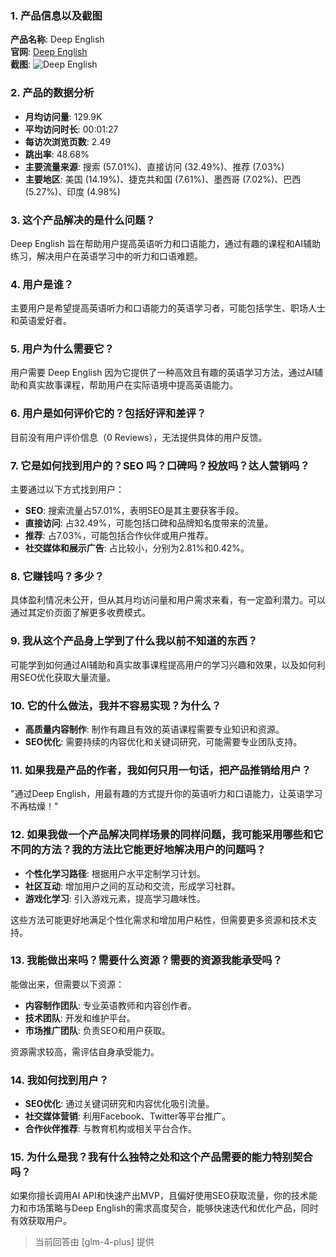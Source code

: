 ### 1. 产品信息以及截图

**产品名称**: Deep English  
**官网**: [Deep English](https://deepenglish.com)  
**截图**: ![Deep English](https://cdn-images.toolify.ai/170349987022349042.jpg)

### 2. 产品的数据分析

- **月均访问量**: 129.9K
- **平均访问时长**: 00:01:27
- **每访次浏览页数**: 2.49
- **跳出率**: 48.68%
- **主要流量来源**: 搜索 (57.01%)、直接访问 (32.49%)、推荐 (7.03%)
- **主要地区**: 美国 (14.19%)、捷克共和国 (7.61%)、墨西哥 (7.02%)、巴西 (5.27%)、印度 (4.98%)

### 3. 这个产品解决的是什么问题？

Deep English 旨在帮助用户提高英语听力和口语能力，通过有趣的课程和AI辅助练习，解决用户在英语学习中的听力和口语难题。

### 4. 用户是谁？

主要用户是希望提高英语听力和口语能力的英语学习者，可能包括学生、职场人士和英语爱好者。

### 5. 用户为什么需要它？

用户需要 Deep English 因为它提供了一种高效且有趣的英语学习方法，通过AI辅助和真实故事课程，帮助用户在实际语境中提高英语能力。

### 6. 用户是如何评价它的？包括好评和差评？

目前没有用户评价信息（0 Reviews），无法提供具体的用户反馈。

### 7. 它是如何找到用户的？SEO 吗？口碑吗？投放吗？达人营销吗？

主要通过以下方式找到用户：
- **SEO**: 搜索流量占57.01%，表明SEO是其主要获客手段。
- **直接访问**: 占32.49%，可能包括口碑和品牌知名度带来的流量。
- **推荐**: 占7.03%，可能包括合作伙伴或用户推荐。
- **社交媒体和展示广告**: 占比较小，分别为2.81%和0.42%。

### 8. 它赚钱吗？多少？

具体盈利情况未公开，但从其月均访问量和用户需求来看，有一定盈利潜力。可以通过其定价页面了解更多收费模式。

### 9. 我从这个产品身上学到了什么我以前不知道的东西？

可能学到如何通过AI辅助和真实故事课程提高用户的学习兴趣和效果，以及如何利用SEO优化获取大量流量。

### 10. 它的什么做法，我并不容易实现？为什么？

- **高质量内容制作**: 制作有趣且有效的英语课程需要专业知识和资源。
- **SEO优化**: 需要持续的内容优化和关键词研究，可能需要专业团队支持。

### 11. 如果我是产品的作者，我如何只用一句话，把产品推销给用户？

"通过Deep English，用最有趣的方式提升你的英语听力和口语能力，让英语学习不再枯燥！"

### 12. 如果我做一个产品解决同样场景的同样问题，我可能采用哪些和它不同的方法？我的方法比它能更好地解决用户的问题吗？

- **个性化学习路径**: 根据用户水平定制学习计划。
- **社区互动**: 增加用户之间的互动和交流，形成学习社群。
- **游戏化学习**: 引入游戏元素，提高学习趣味性。

这些方法可能更好地满足个性化需求和增加用户粘性，但需要更多资源和技术支持。

### 13. 我能做出来吗？需要什么资源？需要的资源我能承受吗？

能做出来，但需要以下资源：
- **内容制作团队**: 专业英语教师和内容创作者。
- **技术团队**: 开发和维护平台。
- **市场推广团队**: 负责SEO和用户获取。

资源需求较高，需评估自身承受能力。

### 14. 我如何找到用户？

- **SEO优化**: 通过关键词研究和内容优化吸引流量。
- **社交媒体营销**: 利用Facebook、Twitter等平台推广。
- **合作伙伴推荐**: 与教育机构或相关平台合作。

### 15. 为什么是我？我有什么独特之处和这个产品需要的能力特别契合吗？

如果你擅长调用AI API和快速产出MVP，且偏好使用SEO获取流量，你的技术能力和市场策略与Deep English的需求高度契合，能够快速迭代和优化产品，同时有效获取用户。

> 当前回答由 [glm-4-plus] 提供